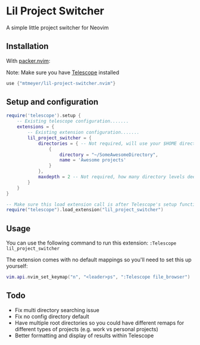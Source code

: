 # Lil Project Switcher

A simple little project switcher for Neovim

## Installation

With [packer.nvim](https://github.com/wbthomason/packer.nvim):

Note: Make sure you have [Telescope](https://github.com/nvim-telescope/telescope.nvim) installed

```lua
use {"mtmeyer/lil-project-switcher.nvim"}
```

## Setup and configuration

```lua
require('telescope').setup {
    -- Existing telescope configuration.......
    extensions = {
        -- Existing extension configuration.......
        lil_project_switcher = {
            directories = { -- Not required, will use your $HOME directory by default
                {
                    directory = "~/SomeAwesomeDirectory",
                    name = 'Awesome projects'
                }
            },
            maxdepth = 2 -- Not required, how many directory levels deep do you want the extension to look for
        }
    }
}

-- Make sure this load extension call is after Telescope's setup function
require("telescope").load_extension("lil_project_switcher")
```

## Usage

You can use the following command to run this extension: `:Telescope lil_project_switcher`

The extension comes with no default mappings so you'll need to set this up yourself:

```lua
vim.api.nvim_set_keymap("n", "<leader>ps", ":Telescope file_browser")
```

## Todo

- Fix multi directory searching issue
- Fix no config directory default
- Have multiple root directories so you could have different remaps for different types of projects (e.g. work vs personal projects)
- Better formatting and display of results within Telescope
